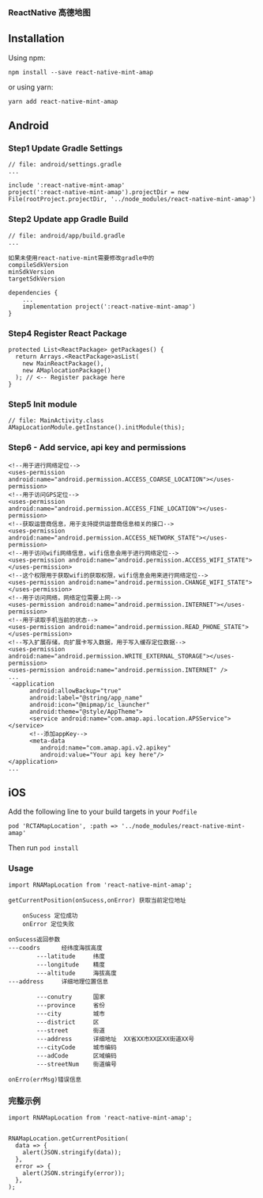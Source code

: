 ### ReactNative 高德地图

## Installation

Using npm:

```shell
npm install --save react-native-mint-amap
```

or using yarn:

```shell
yarn add react-native-mint-amap
```
## Android

### Step1  Update Gradle Settings
    // file: android/settings.gradle
    ...
    
    include ':react-native-mint-amap'
    project(':react-native-mint-amap').projectDir = new File(rootProject.projectDir, '../node_modules/react-native-mint-amap')

### Step2 Update app Gradle Build
    // file: android/app/build.gradle
    ...
    
    如果未使用react-native-mint需要修改gradle中的
    compileSdkVersion
    minSdkVersion
    targetSdkVersion
    
    dependencies {
        ...
        implementation project(':react-native-mint-amap')
    }

### Step4 Register React Package 
    protected List<ReactPackage> getPackages() {
      return Arrays.<ReactPackage>asList(
        new MainReactPackage(),
        new AMaplocationPackage()
      ); // <-- Register package here
    }

### Step5 Init module  
    // file: MainActivity.class   
    AMapLocationModule.getInstance().initModule(this);

### Step6 - Add service, api key and permissions
    <!--用于进行网络定位-->
    <uses-permission android:name="android.permission.ACCESS_COARSE_LOCATION"></uses-permission>
    <!--用于访问GPS定位-->
    <uses-permission android:name="android.permission.ACCESS_FINE_LOCATION"></uses-permission>
    <!--获取运营商信息，用于支持提供运营商信息相关的接口-->
    <uses-permission android:name="android.permission.ACCESS_NETWORK_STATE"></uses-permission>
    <!--用于访问wifi网络信息，wifi信息会用于进行网络定位-->
    <uses-permission android:name="android.permission.ACCESS_WIFI_STATE"></uses-permission>
    <!--这个权限用于获取wifi的获取权限，wifi信息会用来进行网络定位-->
    <uses-permission android:name="android.permission.CHANGE_WIFI_STATE"></uses-permission>
    <!--用于访问网络，网络定位需要上网-->
    <uses-permission android:name="android.permission.INTERNET"></uses-permission>
    <!--用于读取手机当前的状态-->
    <uses-permission android:name="android.permission.READ_PHONE_STATE"></uses-permission>
    <!--写入扩展存储，向扩展卡写入数据，用于写入缓存定位数据-->
    <uses-permission android:name="android.permission.WRITE_EXTERNAL_STORAGE"></uses-permission>
    <uses-permission android:name="android.permission.INTERNET" />
    ...
     <application
          android:allowBackup="true"
          android:label="@string/app_name"
          android:icon="@mipmap/ic_launcher"
          android:theme="@style/AppTheme">
          <service android:name="com.amap.api.location.APSService"></service>
          <!--添加appKey-->
          <meta-data
             android:name="com.amap.api.v2.apikey"
             android:value="Your api key here"/>
    </application>
    ...


## iOS

Add the following line to your build targets in your `Podfile`

`pod 'RCTAMapLocation', :path => '../node_modules/react-native-mint-amap'`

Then run `pod install`


### Usage

    import RNAMapLocation from 'react-native-mint-amap';
        
    getCurrentPosition(onSucess,onError) 获取当前定位地址
    
        onSucess 定位成功
        onError 定位失败
        
    onSucess返回参数
    ---coodrs      经纬度海拔高度
            ---latitude     纬度
            ---longitude    精度
            ---altitude     海拔高度
    ---address     详细地理位置信息
    
            ---conutry      国家
            ---province     省份
            ---city         城市
            ---district     区
            ---street       街道
            ---address      详细地址  XX省XX市XX区XX街道XX号
            ---cityCode     城市编码
            ---adCode       区域编码
            ---streetNum    街道编号
    
    onErro(errMsg)错误信息
    
### 完整示例

    import RNAMapLocation from 'react-native-mint-amap';
    
    
    RNAMapLocation.getCurrentPosition(
      data => {
        alert(JSON.stringify(data));
      },
      error => {
        alert(JSON.stringify(error));
      },
    );


